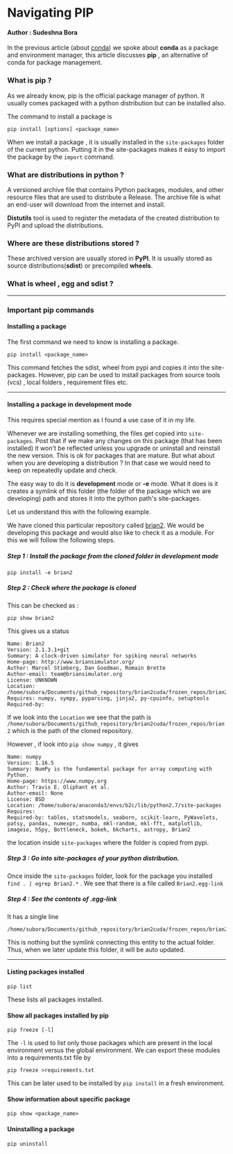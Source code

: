 # Navigating PIP 

#### Author : Sudeshna Bora 

In the previous article (about [conda](https://github.com/SudeshnaBora/Knowledge-Bucket/blob/main/Python/NavigatingConda.md)) we spoke about <b>conda</b> as a package 
and environment manager, this article discusses <b>pip</b> , an alternative of conda for package management. 

### What is pip ?

As we already know, pip is the official package manager of python. 
It usually comes packaged with a python distribution but can be installed also. 

The command to install a package is 

```
pip install [options] <package_name>
```

When we install a package , it is usually installed in the ```site-packages``` folder of the current python. 
Putting it in the site-packages makes it easy to import the package by the ```import``` command.

### What are distributions in python ? 

A versioned archive file that contains Python packages, modules, and other resource files that are used to distribute a Release. 
The archive file is what an end-user will download from the internet and install.

<b>Distutils</b> tool is used to register the metadata of the created distribution to PyPI and upload the distributions.

### Where are these distributions stored ?

These archived version are usually stored in <b>PyPI</b>. 
It is usually stored as source distributions(<b>sdist</b>) or precompiled <b>wheels</b>.

### What is wheel , egg and sdist ? 


---

### Important pip commands

#### Installing a package

The first command we need to know is installing a package. 

```
pip install <package_name>
```
This command fetches the sdist, wheel from pypi and copies it into the site-packages. 
However, pip can be used to install packages from source tools (vcs) , local folders , requirement files etc. 

---

#### Installing a package in development mode

This requires special mention as I found a use case of it in my life.

Whenever we are installing something, the files get copied into ```site-packages```. 
Post that if we make any changes on this package (that has been installed) it won't be reflected unless you upgrade or uninstall and reinstall the new version.
This is ok for packages that are mature. 
But what about when you are developing a distribution ? 
In that case we would need to keep on repeatedly update and check. 

The easy way to do it is <b>development</b> mode or <b>-e</b> mode.
What it does is it creates a symlink of this folder (the folder of the package which we are developing) path and stores it into the python path's site-packages. 

Let us understand this with the following example. 

We have cloned this particular repository called [brian2](https://github.com/brian-team/brian2).
We would be developing this package and would also like to check it as a module. 
For this we will follow the following steps. 

##### Step 1 : Install the package from the cloned folder in development mode

```
pip install -e brian2
```
##### Step 2 : Check where the package is cloned 

This can be checked as : 

```
pip show brian2
```
This gives us a status 

```
Name: Brian2
Version: 2.1.3.1+git
Summary: A clock-driven simulator for spiking neural networks
Home-page: http://www.briansimulator.org/
Author: Marcel Stimberg, Dan Goodman, Romain Brette
Author-email: team@briansimulator.org
License: UNKNOWN
Location: /home/subora/Documents/github_repository/brian2cuda/frozen_repos/brian2
Requires: numpy, sympy, pyparsing, jinja2, py-cpuinfo, setuptools
Required-by: 
```

If we look into the ```Location``` we see that the path is ```/home/subora/Documents/github_repository/brian2cuda/frozen_repos/brian2``` which is the path of
the cloned repository. 

However , if look into ```pip show numpy``` , it gives 

```
Name: numpy
Version: 1.16.5
Summary: NumPy is the fundamental package for array computing with Python.
Home-page: https://www.numpy.org
Author: Travis E. Oliphant et al.
Author-email: None
License: BSD
Location: /home/subora/anaconda3/envs/b2c/lib/python2.7/site-packages
Requires: 
Required-by: tables, statsmodels, seaborn, scikit-learn, PyWavelets, patsy, pandas, numexpr, numba, mkl-random, mkl-fft, matplotlib, imageio, h5py, Bottleneck, bokeh, bkcharts, astropy, Brian2

```
the location inside ```site-packages``` where the folder is copied from pypi. 

##### Step 3 : Go into site-packages of your python distribution.

Once inside the ```site-packages``` folder, look for the package you installed ```find . | egrep Brian2.*``` .
We see that there is a file called ```Brian2.egg-link```

##### Step 4 : See the contents of <module>.egg-link
  
It has a single line 

```
/home/subora/Documents/github_repository/brian2cuda/frozen_repos/brian2

```

This is nothing but the symlink connecting this entity to the actual folder.
Thus, when we later update this folder, it will be auto updated.

---

#### Listing packages installed 

```
pip list
```
These lists all packages installed. 

#### Show all packages installed by pip

```
pip freeze [-l]
```

The ```-l``` is used to list only those packages which are present in the local environment versus the global environment.
We can export these modules into a requirements.txt file by 

```
pip freeze >requirements.txt
```

This can be later used to be installed by ```pip install``` in a fresh environment.

#### Show information about specific package

```
pip show <package_name>
```

#### Uninstalling a package

```
pip uninstall
```

